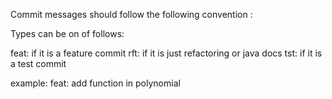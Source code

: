 Commit messages should follow the following convention
<type>: <commit messsage>

Types can be on of follows: 

feat: if it is a feature commit
rft: if it is just refactoring or java docs
tst: if it is a test commit

example: 
feat: add function in polynomial

